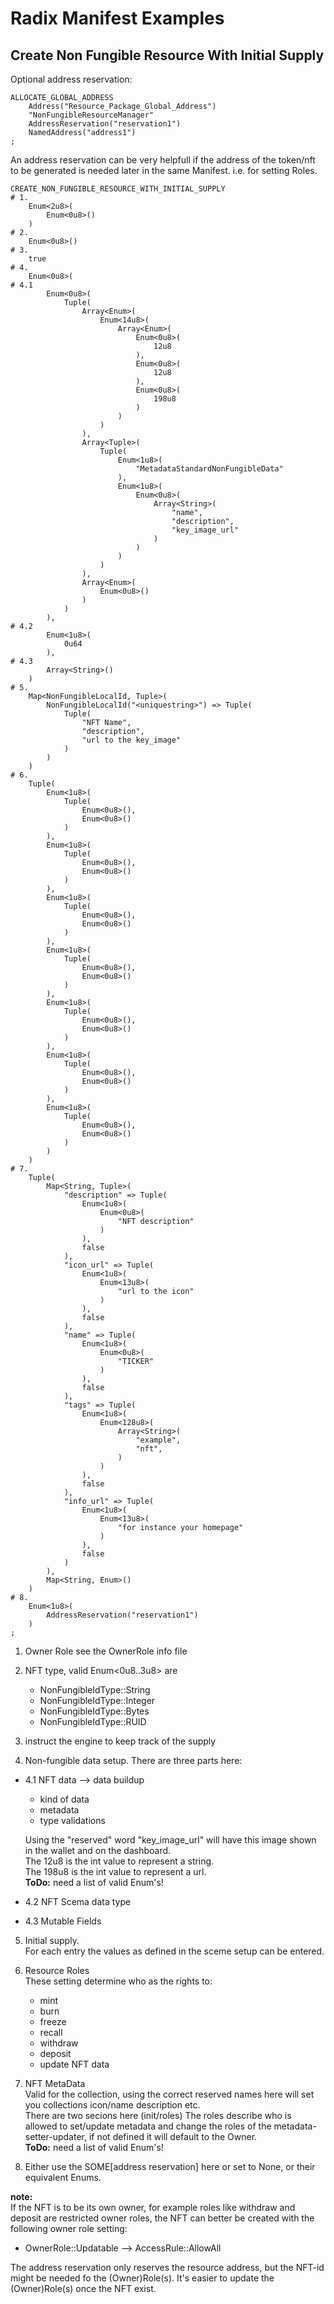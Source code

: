# Radix Manifest Examples

## Create Non Fungible Resource With Initial Supply

Optional address reservation:
```
ALLOCATE_GLOBAL_ADDRESS
    Address("Resource_Package_Global_Address")
    "NonFungibleResourceManager"
    AddressReservation("reservation1")
    NamedAddress("address1")
;
```
An address reservation can be very helpfull if the address of the token/nft to be generated is needed later in the same Manifest. i.e. for setting Roles.

```
CREATE_NON_FUNGIBLE_RESOURCE_WITH_INITIAL_SUPPLY
# 1.
    Enum<2u8>(
        Enum<0u8>()
    )
# 2.
    Enum<0u8>()
# 3.
    true
# 4.
    Enum<0u8>(
# 4.1
        Enum<0u8>(
            Tuple(
                Array<Enum>(
                    Enum<14u8>(
                        Array<Enum>(
                            Enum<0u8>(
                                12u8
                            ),
                            Enum<0u8>(
                                12u8
                            ),
                            Enum<0u8>(
                                198u8
                            )
                        )
                    )
                ),
                Array<Tuple>(
                    Tuple(
                        Enum<1u8>(
                            "MetadataStandardNonFungibleData"
                        ),
                        Enum<1u8>(
                            Enum<0u8>(
                                Array<String>(
                                    "name",
                                    "description",
                                    "key_image_url"
                                )
                            )
                        )
                    )
                ),
                Array<Enum>(
                    Enum<0u8>()
                )
            )
        ),
# 4.2
        Enum<1u8>(
            0u64
        ),
# 4.3
        Array<String>()
    )
# 5.
    Map<NonFungibleLocalId, Tuple>(
        NonFungibleLocalId("<uniquestring>") => Tuple(
            Tuple(
                "NFT Name",
                "description",
                "url to the key_image"
            )
        )
    )
# 6.
    Tuple(
        Enum<1u8>(
            Tuple(
                Enum<0u8>(),
                Enum<0u8>()
            )
        ),
        Enum<1u8>(
            Tuple(
                Enum<0u8>(),
                Enum<0u8>()
            )
        ),
        Enum<1u8>(
            Tuple(
                Enum<0u8>(),
                Enum<0u8>()
            )
        ),
        Enum<1u8>(
            Tuple(
                Enum<0u8>(),
                Enum<0u8>()
            )
        ),
        Enum<1u8>(
            Tuple(
                Enum<0u8>(),
                Enum<0u8>()
            )
        ),
        Enum<1u8>(
            Tuple(
                Enum<0u8>(),
                Enum<0u8>()
            )
        ),
        Enum<1u8>(
            Tuple(
                Enum<0u8>(),
                Enum<0u8>()
            )
        )
    )
# 7.
    Tuple(
        Map<String, Tuple>(
            "description" => Tuple(
                Enum<1u8>(
                    Enum<0u8>(
                        "NFT description"
                    )
                ),
                false
            ),
            "icon_url" => Tuple(
                Enum<1u8>(
                    Enum<13u8>(
                        "url to the icon"
                    )
                ),
                false
            ),
            "name" => Tuple(
                Enum<1u8>(
                    Enum<0u8>(
                        "TICKER"
                    )
                ),
                false
            ),
            "tags" => Tuple(
                Enum<1u8>(
                    Enum<128u8>(
                        Array<String>(
                            "example",
                            "nft",
                        )
                    )
                ),
                false
            ),
            "info_url" => Tuple(
                Enum<1u8>(
                    Enum<13u8>(
                        "for instance your homepage"
                    )
                ),
                false
            )
        ),
        Map<String, Enum>()
    )
# 8.
    Enum<1u8>(
        AddressReservation("reservation1")
    )
;
```
1.  Owner Role see the OwnerRole info file

2.  NFT type, valid Enum<0u8..3u8> are
    - NonFungibleIdType::String
    - NonFungibleIdType::Integer 
    - NonFungibleIdType::Bytes
    - NonFungibleIdType::RUID 

3. instruct the engine to keep track of the supply

4. Non-fungible data setup. There are three parts here:
- 4.1
    NFT data --> data buildup
    - kind of data
    - metadata
    - type validations

    Using the "reserved" word "key_image_url" will have this image shown in the wallet and on the dashboard.</br>
    The 12u8 is the int value to represent a string.</br>
    The 198u8 is the int value to represent a url.<br>
    <b>ToDo:</b> need a list of valid Enum's!<br>
- 4.2 NFT Scema data type
- 4.3 Mutable Fields

5. Initial supply.<br> For each entry the values as defined in the sceme setup can be entered.

6. Resource Roles<br>
These setting determine who as the rights to:
    - mint
    - burn
    - freeze
    - recall
    - withdraw
    - deposit
    - update NFT data

7. NFT MetaData<br>
Valid for the collection, using the correct reserved names here will set you collections icon/name description etc.<br> There are two secions here (init/roles) The roles describe who is allowed to set/update metadata and change the roles of the metadata-setter-updater, if not defined it will default to the Owner.<br>
<b>ToDo:</b> need a list of valid Enum's!<br>

8. Either use the SOME[address reservation] here or set to None, or their equivalent Enums.<br>  

<b>note:</b><br>If the NFT is to be its own owner, for example roles like withdraw and deposit are restricted owner roles, the NFT can better be created with the following owner role setting:
- OwnerRole::Updatable --> AccessRule::AllowAll<br>

The address reservation only reserves the resource address, but the NFT-id might be needed fo the (Owner)Role(s). It's easier to update the (Owner)Role(s) once the NFT exist.